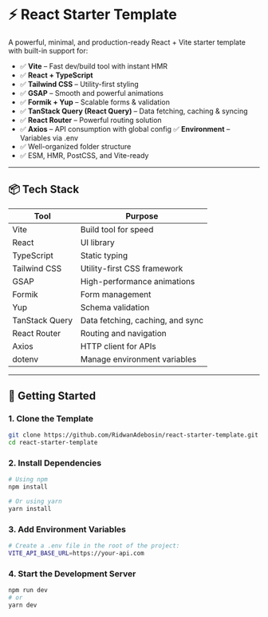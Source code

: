 # ⚡ React Starter Template

A powerful, minimal, and production-ready React + Vite starter template with built-in support for:

- ✅ **Vite** – Fast dev/build tool with instant HMR
- ✅ **React + TypeScript**
- ✅ **Tailwind CSS** – Utility-first styling
- ✅ **GSAP** – Smooth and powerful animations
- ✅ **Formik + Yup** – Scalable forms & validation
- ✅ **TanStack Query (React Query)** – Data fetching, caching & syncing
- ✅ **React Router** – Powerful routing solution
- ✅ **Axios** – API consumption with global config
  ✅ **Environment** – Variables via .env
- ✅ Well-organized folder structure
- ✅ ESM, HMR, PostCSS, and Vite-ready

---

## 📦 Tech Stack

| Tool           | Purpose                          |
| -------------- | -------------------------------- |
| Vite           | Build tool for speed             |
| React          | UI library                       |
| TypeScript     | Static typing                    |
| Tailwind CSS   | Utility-first CSS framework      |
| GSAP           | High-performance animations      |
| Formik         | Form management                  |
| Yup            | Schema validation                |
| TanStack Query | Data fetching, caching, and sync |
| React Router   | Routing and navigation           |
| Axios          | HTTP client for APIs             |
| dotenv         | Manage environment variables     |

---

## 🚀 Getting Started

### 1. Clone the Template

```bash
git clone https://github.com/RidwanAdebosin/react-starter-template.git
cd react-starter-template
```

### 2. Install Dependencies

```bash
# Using npm
npm install

# Or using yarn
yarn install
```

### 3. Add Environment Variables

```bash
# Create a .env file in the root of the project:
VITE_API_BASE_URL=https://your-api.com
```

### 4. Start the Development Server

```bash
npm run dev
# or
yarn dev
```
